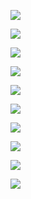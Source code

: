 ![](https://user-images.githubusercontent.com/26511983/74089439-caeef900-4a66-11ea-8c79-82208b5f0672.png)

![](https://user-images.githubusercontent.com/26511983/71325216-295c1a00-24af-11ea-8a3c-1c85953bf851.png)

![](https://user-images.githubusercontent.com/26511983/71325248-a4253500-24af-11ea-80ee-ca1887e93b7c.png)

![](https://user-images.githubusercontent.com/26511983/71325257-be5f1300-24af-11ea-84b1-368ceeaec518.png)

![](https://user-images.githubusercontent.com/26511983/71327321-b2ce1500-24cc-11ea-845e-ca9ee1d7039a.png)

![](https://user-images.githubusercontent.com/26511983/71329132-ace52d80-24e6-11ea-9819-a2d24f117da5.png)

![](https://user-images.githubusercontent.com/26511983/71329146-f170c900-24e6-11ea-9326-4ca599b6c3a8.png)

![](https://user-images.githubusercontent.com/26511983/71329148-05b4c600-24e7-11ea-8c47-14dd78e4384f.png)

![](https://user-images.githubusercontent.com/26511983/71329184-a7d4ae00-24e7-11ea-8b3e-d0cd955bc2fa.png)

![](https://user-images.githubusercontent.com/26511983/71329191-c89d0380-24e7-11ea-8cb2-4257cd1e0c0c.png)
